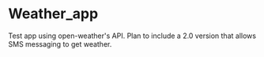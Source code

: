 # Weather_app
Test app using open-weather's API. Plan to include a 2.0 version that allows SMS messaging to get weather.
